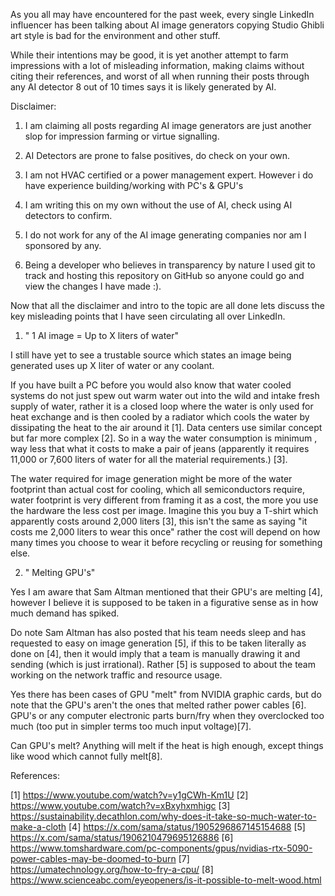 As you all may have encountered for the past week, every single LinkedIn influencer has been talking about AI image generators copying Studio Ghibli art style is bad for the environment and other stuff. 

While their intentions may be good, it is yet another attempt to farm impressions with a lot of misleading information, making claims without citing their references, and worst of all when running their posts through any AI detector 8 out of 10 times says it is likely generated by AI. 



Disclaimer: 

1. I am claiming all posts regarding AI image generators are just another slop for impression farming or virtue signalling.

2. AI Detectors are prone to false positives, do check on your own.

3. I am not HVAC certified or a power management expert. However i do have experience building/working with PC's & GPU's

4. I am writing this on my own without the use of AI, check using AI detectors  to confirm.

5. I do not work for any of the AI image generating companies nor am I sponsored by any.

6. Being a developer who believes in transparency by nature I used git to track and hosting this repository on GitHub so anyone could go and view the changes I have made :). 



Now that all the disclaimer and intro to the topic are all done lets discuss the key misleading points that I have seen circulating all over LinkedIn.

1. " 1 AI image = Up to X liters of water"

I still have yet to see a trustable source which states an image being generated uses up X liter of water or any coolant. 

If you have built a PC before you would also know that water cooled systems do not just spew out warm water out into the wild and intake fresh supply of water, rather it is a closed loop where the water is only used for heat exchange and is then cooled by a radiator which cools the water by dissipating the heat to the air around it [1]. Data centers use similar concept but far more complex [2]. So in a way the water consumption is minimum , way less that what it costs to make a pair of jeans (apparently it requires 11,000 or 7,600 liters of water for all the material requirements.) [3]. 

The water required for image generation might be more of the water footprint than actual cost for cooling, which all semiconductors require, water footprint is very different from framing it as a cost, the more you use the hardware the less cost per image. Imagine this you buy a T-shirt which apparently costs around 2,000 liters [3], this isn't the same as saying "it costs me 2,000 liters to wear this once" rather the cost will depend on how many times you choose to wear it before recycling or reusing for something else.

2. " Melting GPU's"

Yes I am aware that Sam Altman mentioned that their GPU's are melting [4], however I believe it is supposed to be taken in a figurative sense as in how much demand has spiked. 

Do note Sam Altman has also posted that his team needs sleep and has requested to easy on image generation [5], if this to be taken literally as done on [4], then it would imply that a team is manually drawing it and sending (which is just irrational). Rather [5] is supposed to about the team working on the network traffic and resource usage.

Yes there has been cases of GPU "melt" from NVIDIA graphic cards, but do note that the GPU's aren't the ones that melted rather power cables [6]. GPU's or any computer electronic parts burn/fry when they overclocked too much (too put in simpler terms too much input voltage)[7]. 

Can GPU's melt?
Anything will melt if the heat is high enough, except things like wood which cannot fully melt[8]. 




References:

[1] https://www.youtube.com/watch?v=y1gCWh-Km1U
[2] https://www.youtube.com/watch?v=xBxyhxmhigc
[3] https://sustainability.decathlon.com/why-does-it-take-so-much-water-to-make-a-cloth
[4] https://x.com/sama/status/1905296867145154688
[5] https://x.com/sama/status/1906210479695126886
[6] https://www.tomshardware.com/pc-components/gpus/nvidias-rtx-5090-power-cables-may-be-doomed-to-burn
[7] https://umatechnology.org/how-to-fry-a-cpu/
[8] https://www.scienceabc.com/eyeopeners/is-it-possible-to-melt-wood.html

